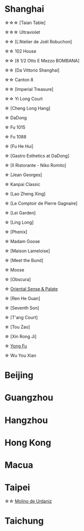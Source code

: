# Shanghai
☆☆☆ [Taian Table]

☆☆☆ Ultraviolet

☆☆ [L'Atelier de Joël Robuchon]

☆☆ 102 House 

☆☆ [8 1/2 Otto E Mezzo BOMBANA] 

☆☆ [Da Vittorio Shanghai]

☆☆ Canton 8 

☆☆ [Imperial Treasure]

☆☆ Yi Long Court

☆ [Cheng Long Hang]

☆ DaDong

☆ Fu 1015

☆ Fu 1088

☆ [Fu He Hui]

☆ [Gastro Esthetics at DaDong]

☆ [Il Ristorante - Niko Romito]

☆ [Jean Georges]

☆ Kanpai Classic

☆ [Lao Zheng Xing]

☆ [Le Comptoir de Pierre Gagnaire]

☆ [Lei Garden]

☆ [Ling Long]

☆ [Phenix]

☆ Madam Goose

☆ [Maison Lameloise]

☆ [Meet the Bund]

☆ Moose

☆ [Obscura]

☆ [Oriental Sense & Palate](https://www.instagram.com/p/DB07rVax2AK/?hl=en)

☆ [Ren He Guan]

☆ [Seventh Son]

☆ [T'ang Court]

☆ [Tou Zao]

☆ [Xin Rong Ji]

☆ [Yong Fu](https://www.instagram.com/p/DBwAz4UR7il/?hl=en)

☆ Wu You Xian

# Beijing

# Guangzhou

# Hangzhou

# Hong Kong

# Macua

# Taipei
☆☆ [Molino de Urdaniz](https://www.instagram.com/p/DBfqCCDRK1l/?hl=en)

# Taichung
